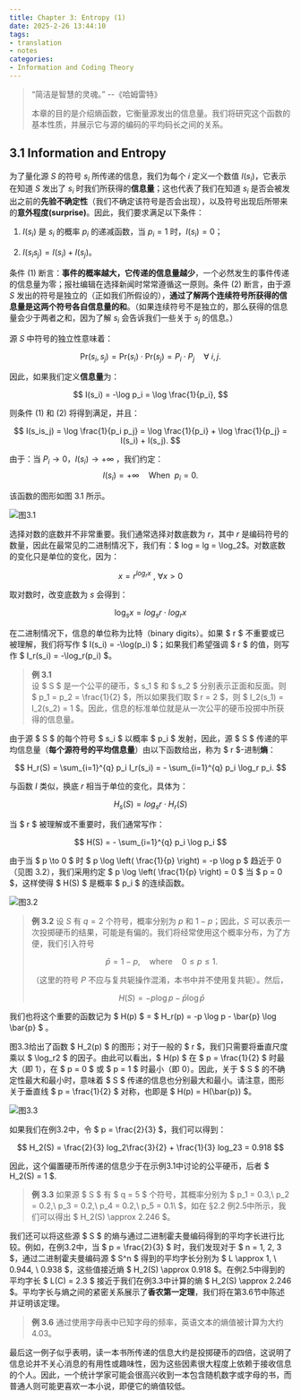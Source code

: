 ```yaml
---
title: Chapter 3: Entropy (1)
date: 2025-2-26 13:44:10
tags:
- translation
- notes
categories:
- Information and Coding Theory
---
```



> “简洁是智慧的灵魂。” --《哈姆雷特》
>
> 本章的目的是介绍熵函数，它衡量源发出的信息量。我们将研究这个函数的基本性质，并展示它与源的编码的平均码长之间的关系。

## 3.1 Information and Entropy

为了量化源 $S$ 的符号 $s_i$ 所传递的信息，我们为每个 $i$ 定义一个数值 $I(s_i)$，它表示在知道 $S$ 发出了 $s_i$ 时我们所获得的**信息量**；这也代表了我们在知道 $s_i$ 是否会被发出之前的**先验不确定性**（我们不确定该符号是否会出现），以及符号出现后所带来的**意外程度(surprise)**。因此，我们要求满足以下条件：

1. $I(s_i)$ 是 $s_i$ 的概率 $p_i$ 的递减函数，当 $p_i = 1$ 时，$I(s_i) = 0$；

2. $I(s_is_j) = I(s_i) + I(s_j)$。

条件 (1) 断言：**事件的概率越大，它传递的信息量越少**，一个必然发生的事件传递的信息量为零；报社编辑在选择新闻时常常遵循这一原则。条件 (2) 断言，由于源 $S$ 发出的符号是独立的（正如我们所假设的），**通过了解两个连续符号所获得的信息量是这两个符号各自信息量的和**。（如果连续符号不是独立的，那么获得的信息量会少于两者之和，因为了解 $s_i$ 会告诉我们一些关于 $s_j$ 的信息。）

源 $S$ 中符号的独立性意味着：
  
$$ 
\text{Pr}(s_i, s_j) = \text{Pr}(s_i) \cdot \text{Pr}(s_j) = P_i \cdot P_j \quad \forall \ i, j. 
$$

因此，如果我们定义**信息量**为：

$$ I(s_i) = -\log p_i = \log \frac{1}{p_i}, $$

则条件 (1) 和 (2) 将得到满足，并且：

$$ I(s_is_j) = \log \frac{1}{p_i p_j} = \log \frac{1}{p_i} + \log \frac{1}{p_j} = I(s_i) + I(s_j). $$

由于：当 $P_i \to 0$，$I(s_i) \to +\infty$ ，我们约定：  
$$ I(s_i) = +\infty \quad \text{When} \ \ p_i = 0. $$

该函数的图形如图 3.1 所示。

![图3.1](https://ref.xht03.online/202502261423388.png)

选择对数的底数并不非常重要。我们通常选择对数底数为 $r$，其中 $r$ 是编码符号的数量，因此在最常见的二进制情况下，我们有：$ log = lg = \log_2$。对数底数的变化只是单位的变化，因为：

$$ x = r^{log_r x} \ , \  \forall x > 0$$

取对数时，改变底数为 $s$ 会得到：

$$ \log_s x = log_sr \cdot log_rx $$

在二进制情况下，信息的单位称为比特（binary digits）。如果 $ r $ 不重要或已被理解，我们将写作 $ I(s_i) = -\log(p_i) $；如果我们希望强调 $ r $ 的值，则写作 $ I_r(s_i) = -\log_r(p_i) $。

> **例 3.1**  
> 设 $ S $ 是一个公平的硬币，$ s_1 $ 和 $ s_2 $ 分别表示正面和反面。则 $ p_1 = p_2 = \frac{1}{2} $，所以如果我们取 $ r = 2 $，则 $ I_2(s_1) = I_2(s_2) = 1 $。因此，信息的标准单位就是从一次公平的硬币投掷中所获得的信息量。

由于源 $ S $ 的每个符号 $ s_i $ 以概率 $ p_i $ 发射，因此，源 $ S $ 传递的平均信息量（**每个源符号的平均信息量**）由以下函数给出，称为 $ r $-进制**熵**：

$$ H_r(S) = \sum_{i=1}^{q} p_i I_r(s_i) = - \sum_{i=1}^{q} p_i \log_r p_i. $$

与函数 $I$ 类似，换底 $r$ 相当于单位的变化，具体为：

$$ H_s(S) = log_sr \cdot H_r(S) $$

当 $ r $ 被理解或不重要时，我们通常写作：

$$ H(S) = - \sum_{i=1}^{q} p_i \log p_i $$

由于当 $ p \to 0 $ 时 $ p \log \left( \frac{1}{p} \right) = -p \log p $ 趋近于 0（见图 3.2），我们采用约定 $ p \log \left( \frac{1}{p} \right) = 0 $ 当 $ p = 0 $，这样使得 $ H(S) $ 是概率 $ p_i $ 的连续函数。

![图3.2](https://ref.xht03.online/202502261433125.png)

> **例 3.2**
> 设 $S$ 有 $q = 2$ 个符号，概率分别为 $p$ 和 $1 - p$；因此，$S$ 可以表示一次投掷硬币的结果，可能是有偏的。我们将经常使用这个概率分布，为了方便，我们引入符号
>
> $$ \bar{p} = 1 - p, \quad \text{where} \quad 0 \leq p \leq 1. $$
> 
> （这里的符号 $P$ 不应与复共轭操作混淆，本书中并不使用复共轭）。然后，
> 
> $$ H(S) = -p \log p - \bar{p} \log \bar{p} $$

我们也将这个重要的函数记为 $ H(p) $ = $ H_r(p) = -p \log p - \bar{p} \log \bar{p} $ 。

图3.3给出了函数 $ H_2(p) $ 的图形；对于一般的 $ r $，我们只需要将垂直尺度乘以 $ \log_r2 $ 的因子。由此可以看出，$ H(p) $ 在 $ p = \frac{1}{2} $ 时最大（即 1），在 $ p = 0 $ 或 $ p = 1 $ 时最小（即 0）。因此，关于 $ S $ 的不确定性最大和最小时，意味着 $ S $ 传递的信息也分别最大和最小。请注意，图形关于垂直线 $ p = \frac{1}{2} $ 对称，也即是 $ H(p) = H(\bar{p}) $。
 
![图3.3](https://ref.xht03.online/202502261448195.png)
 
如果我们在例3.2中，令 $ p = \frac{2}{3} $，我们可以得到：

$$
H_2(S) = \frac{2}{3} log_2\frac{3}{2} + \frac{1}{3} log_23 = 0.918
$$
 
因此，这个偏置硬币所传递的信息少于在示例3.1中讨论的公平硬币，后者 $ H_2(S) = 1 $.

> **例 3.3**
> 如果源 $ S $ 有 $ q = 5 $ 个符号，其概率分别为 $ p_1 = 0.3,\ p_2 = 0.2,\ p_3 = 0.2,\ p_4 = 0.2,\ p_5 = 0.1\ $，如在 §2.2 例2.5中所示，我们可以得出 $ H_2(S) \approx 2.246 $。

我们还可以将这些源 $ S $ 的熵与通过二进制霍夫曼编码得到的平均字长进行比较。例如，在例3.2中，当 $ p = \frac{2}{3} $ 时，我们发现对于 $ n = 1, 2, 3 $，通过二进制霍夫曼编码源 $ S^n $ 得到的平均字长分别为 $ L \approx 1, \ 0.944, \ 0.938 $，这些值接近熵 $ H_2(S) \approx 0.918 $。在例2.5中得到的平均字长 $ L(C) = 2.3 $ 接近于我们在例3.3中计算的熵 $ H_2(S) \approx 2.246 $。平均字长与熵之间的紧密关系展示了**香农第一定理**，我们将在第3.6节中陈述并证明该定理。

> **例 3.6** 
> 通过使用字母表中已知字母的频率，英语文本的熵值被计算为大约 4.03。


最后这一例子似乎表明，读一本书所传递的信息大约是投掷硬币的四倍，这说明了信息论并不关心消息的有用性或趣味性，因为这些因素很大程度上依赖于接收信息的个人。因此，一个统计学家可能会很高兴收到一本包含随机数字或字母的书，而普通人则可能更喜欢一本小说，即便它的熵值较低。
